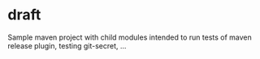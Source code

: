 # draft
Sample maven project with child modules intended to run tests of maven release plugin, testing git-secret, ...
